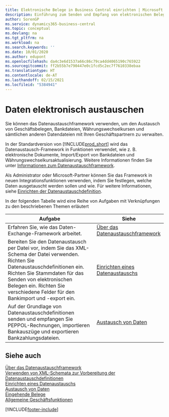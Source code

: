 ```yaml
---
title: Elektronische Belege in Business Central einrichten | Microsoft Docs
description: Einführung zum Senden und Empfang von elektronischen Belegen in Business Central.
author: SorenGP
ms.service: dynamics365-business-central
ms.topic: conceptual
ms.devlang: na
ms.tgt_pltfrm: na
ms.workload: na
ms.search.keywords: ''
ms.date: 10/01/2020
ms.author: edupont
ms.openlocfilehash: da4c3e6d1537a66c86c79ca4dd4065190c765922
ms.sourcegitcommit: ff2b55b7e790447e0c1fcd5c2ec7f7610338ebaa
ms.translationtype: HT
ms.contentlocale: de-AT
ms.lasthandoff: 02/15/2021
ms.locfileid: "5384941"
---
```

# <a name="exchanging-data-electronically"></a>Daten elektronisch austauschen
Sie können das Datenaustauschframework verwenden, um den Austausch von Geschäftsbelegen, Bankdateien, Währungswechselkursen und sämtlichen anderen Datendateien mit Ihren Geschäftspartnern zu verwalten.

In der Standardversion von [!INCLUDE[prod_short](includes/prod_short.md)] wird das Datenaustausch-Framework in Funktionen verwendet, wie z. B. elektronische Dokumente, Import/Export von Bankdateien und Währungswechselkursaktualisierung. Weitere Informationen finden Sie unter [Informationen zum Datenaustauschframework](across-about-the-data-exchange-framework.md).

Als Administrator oder Microsoft-Partner können Sie das Framework in neuen Integrationsfunktionen verwenden, indem Sie festlegen, welche Daten ausgetauscht werden sollen und wie. Für weitere Informationen, siehe [Einrichten der Datenaustauschdefinition](across-how-to-set-up-data-exchange-definitions.md).

In der folgenden Tabelle wird eine Reihe von Aufgaben mit Verknüpfungen zu den beschriebenen Themen erläutert  

|Aufgabe|Siehe|  
|--------|---------|  
|Erfahren Sie, wie das Daten-Exchange-Framework arbeitet.|[Über das Datenaustauschframework](across-about-the-data-exchange-framework.md)|  
|Bereiten Sie den Datenaustausch per Datei vor, indem Sie das XML-Schema der Datei verwenden. Richten Sie Datenaustauschdefinitionen ein. Richten Sie Stammdaten für das Senden von elektronischen Belegen ein. Richten Sie verschiedene Felder für den Bankimport und -export ein.|[Einrichten eines Datenaustauschs](across-set-up-data-exchange.md)|  
|Auf der Grundlage von Datenaustauschdefinitionen senden und empfangen Sie PEPPOL-Rechnungen, importieren Bankauszüge und exportieren Bankzahlungsdateien.|[Austausch von Daten](across-exchange-data.md)|  

## <a name="see-also"></a>Siehe auch  
[Über das Datenaustauschframework](across-about-the-data-exchange-framework.md)  
[Verwenden von XML-Schemata zur Vorbereitung der Datenaustauschdefinitionen](across-how-to-use-xml-schemas-to-prepare-data-exchange-definitions.md)  
[Einrichten eines Datenaustauschs](across-set-up-data-exchange.md)  
[Austausch von Daten](across-exchange-data.md)  
[Eingehende Belege](across-income-documents.md)  
[Allgemeine Geschäftsfunktionen](ui-across-business-areas.md)


[!INCLUDE[footer-include](includes/footer-banner.md)]